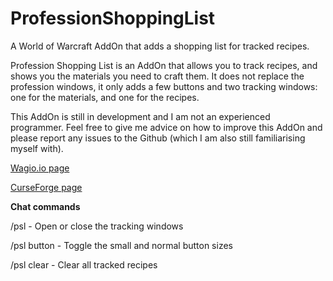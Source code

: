 # ProfessionShoppingList
A World of Warcraft AddOn that adds a shopping list for tracked recipes.

Profession Shopping List is an AddOn that allows you to track recipes, and shows you the materials you need to craft them.
It does not replace the profession windows, it only adds a few buttons and two tracking windows: one for the materials, and one for the recipes.

This AddOn is still in development and I am not an experienced programmer.
Feel free to give me advice on how to improve this AddOn and please report any issues to the Github (which I am also still familiarising myself with).

[Wagio.io page](https://addons.wago.io/addons/psl)

[CurseForge page](https://www.curseforge.com/wow/addons/profession-shopping-list)

**Chat commands**

/psl - Open or close the tracking windows

/psl button - Toggle the small and normal button sizes

/psl clear - Clear all tracked recipes
